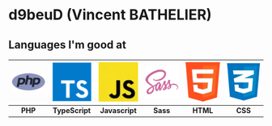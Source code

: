 # d9beuD (Vincent BATHELIER)

## Languages I'm good at
| ![PHP](assets/img/laguages/php.webp) | ![TypeScript](assets/img/laguages/typescript.webp) | ![JavaScript](assets/img/laguages/javascript.webp) | ![Sass](assets/img/laguages/sass.webp) | ![HTML](assets/img/laguages/html.webp) | ![CSS](assets/img/laguages/css.webp) |
| :---: | :---: | :---: | :---: | :---: | :---: |
| **PHP** | **TypeScript** | **Javascript** | **Sass** | **HTML** | **CSS** |
